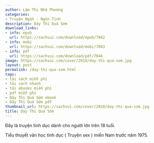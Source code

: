 ```yaml
---
author: Lâm Thị Nhã Phương
categories:
- Truyện Ngắn - Ngôn Tình
description: Dậy Thì Quá Sớm
download_links:
- info: epub
  url: https://sachvui.com/download/epub/7042
- info: mobi
  url: https://sachvui.com/download/mobi/7043
- info: pdf
  url: https://sachvui.com/download/pdf/7044
image: https://sachvui.com/cover/2018/day-thi-qua-som.jpg
layout: post
permalink: /day-thi-qua-som.html
tags:
- tải sách miễn phí
- tải sách nhanh
- tải ebooks miễn phí
- pdf miễn phí
- Dậy Thì Quá Sớm ebook
- Dậy Thì Quá Sớm pdf
thumbnail_url: https://sachvui.com/cover/2018/day-thi-qua-som.jpg
title: Dậy Thì Quá Sớm
---
```


 <div class="item-desc text-justify"> <p>Đây là truyện tình dục dành cho người lớn trên 18 tuổi. </p><p>Tiểu thuyết văn học tình dục ( Truyện sex ) miền Nam trước năm 1975.</p> </div>